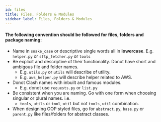 ```yaml
---
id: files
title: Files, Folders & Modules
sidebar_label: Files, Folders & Modules
---
```


#### The following convention should be followed for files, folders and package naming:

* Name in `snake_case` or descriptive single words all in **lowercase**. E.g. `helper.py` or `sftp_fetcher.py` or `tools`
* Be explicit and descriptive of their functionality. Donot have short and ambigous file and folder names.
    - E.g. `utils.py` or `utils` will describe of utility.
    - E.g. `aws_helper.py` will describe helper related to AWS.
* Donot Clash names with inbuilt and famous modules.
    - E.g. donot use `requests.py` or `list.py`
* Be consistent when you are naming. Go with one form when choosing singular or plural names. i.e. 
    - `tools`, `utils` or `tool`, `util` but not `tools`, `util` combination.  
* When designing OOP styled files, go for `abstract.py`, `base.py` or `parent.py` like files/folders for abstract classes.
